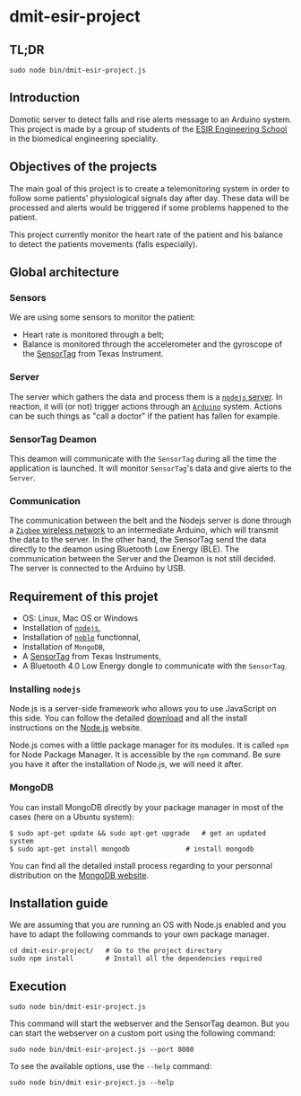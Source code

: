 dmit-esir-project
=================

## TL;DR 

	sudo node bin/dmit-esir-project.js

## Introduction	

Domotic server to detect falls and rise alerts message to an Arduino system. This project is made by a group of students of the [ESIR Engineering School](https://esir.univ-rennes1.fr/) in the biomedical engineering speciality.

## Objectives of the projects

The main goal of this project is to create a telemonitoring system in order to follow some patients' physiological signals day after day. These data will be processed and alerts would be triggered if some problems happened to the patient.

This project currently monitor the heart rate of the patient and his balance to detect the patients movements (falls especially).

## Global architecture

### Sensors

We are using some sensors to monitor the patient:

 * Heart rate is monitored through a belt;
 * Balance is monitored through the accelerometer and the gyroscope of the [SensorTag](http://processors.wiki.ti.com/index.php/Bluetooth_SensorTag) from Texas Instrument.

### Server

The server which gathers the data and process them is a [`nodejs` server](http://nodejs.org/). In reaction, it will (or not) trigger actions through an [`Arduino`](http://arduino.cc/fr/) system. Actions can be such things as "call a doctor" if the patient has fallen for example.

### SensorTag Deamon

This deamon will communicate with the `SensorTag` during all the time the application is launched. It will monitor `SensorTag`'s data and give alerts to the `Server`.

### Communication

The communication between the belt and the Nodejs server is done through a [`Zigbee` wireless network]() to an intermediate Arduino, which will transmit the data to the server. In the other hand, the SensorTag send the data directly to the deamon using Bluetooth Low Energy (BLE). The communication between the Server and the Deamon is not still decided.
The server is connected to the Arduino by USB.

## Requirement of this projet

 * OS: Linux, Mac OS or Windows
 * Installation of [`nodejs`](http://nodejs.org/),
 * Installation of [`noble`](https://npmjs.org/package/noble) functionnal,
 * Installation of `MongoDB`,
 * A [SensorTag](http://processors.wiki.ti.com/index.php/Bluetooth_SensorTag) from Texas Instruments,
 * A Bluetooth 4.0 Low Energy dongle to communicate with the `SensorTag`.

### Installing `nodejs`

Node.js is a server-side framework who allows you to use JavaScript on this side. You can follow the detailed [download](http://nodejs.org/download/) and all the install instructions on the [Node.js](http://nodejs.org/) website.

Node.js comes with a little package manager for its modules. It is called `npm` for Node Package Manager. It is accessible by the `npm` command. Be sure you have it after the installation of Node.js, we will need it after.

### MongoDB

You can install MongoDB directly by your package manager in most of the cases (here on a Ubuntu system):

	$ sudo apt-get update && sudo apt-get upgrade	# get an updated system
	$ sudo apt-get install mongodb 				# install mongodb

You can find all the detailed install process regarding to your personnal distribution on the [MongoDB website](http://www.mongodb.org/downloads).

## Installation guide

We are assuming that you are running an OS with Node.js enabled and you have to adapt the following commands to your own package manager.

	cd dmit-esir-project/	# Go to the project directory
	sudo npm install 		# Install all the dependencies required

## Execution

	sudo node bin/dmit-esir-project.js

This command will start the webserver and the SensorTag deamon. But you can start the webserver on a custom port using the following command:

	sudo node bin/dmit-esir-project.js --port 8080

To see the available options, use the `--help` command:

	sudo node bin/dmit-esir-project.js --help



